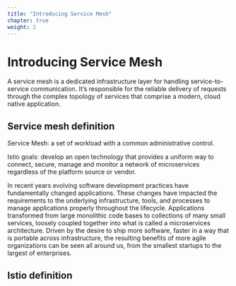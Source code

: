 ```yaml
---
title: "Introducing Service Mesh"
chapter: true
weight: 2
---
```


# Introducing Service Mesh


A service mesh is a dedicated infrastructure layer for handling service-to-service communication. It’s responsible for the reliable delivery of requests through the complex topology of services that comprise a modern, cloud native application.


## Service mesh definition
Service Mesh: a set of workload with a common administrative control.

Istio goals: develop an open technology that provides a uniform way to connect, secure, manage and monitor a network of microservices regardless of the platform source or vendor.


In recent years evolving software development practices have fundamentally changed applications. These changes have impacted the requirements to the underlying infrastructure, tools, and processes to manage applications properly throughout the lifecycle. Applications transformed from large monolithic code bases to collections of many small services, loosely coupled together into what is called a microservices architecture. Driven by the desire to ship more software, faster in a way that is portable across infrastructure, the resulting benefits of more agile organizations can be seen all around us, from the smallest startups to the largest of enterprises.

## Istio definition
